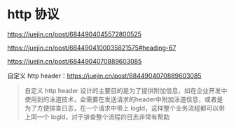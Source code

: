 # http 协议

https://juejin.cn/post/6844904045572800525

https://juejin.cn/post/6844904100035821575#heading-67

https://juejin.cn/post/6844904070889603085

自定义 http header：https://juejin.cn/post/6844904070889603085

> 自定义 http header 设计的主要目的是为了提供附加信息，如在企业开发中使用到的泳道技术，会需要在发送请求的header中附加泳道信息，或者是为了方便排查日志，在一个请求中带上 logId，这样整个业务流程都可以带上同一个 logId，对于排查整个流程的日志非常有帮助

